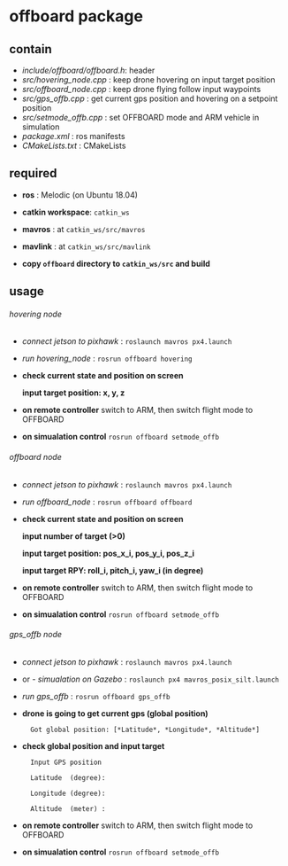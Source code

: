 # offboard package

## contain
- *include/offboard/offboard.h*: header
- *src/hovering_node.cpp*      : keep drone hovering on input target position
- *src/offboard_node.cpp*      : keep drone flying follow input waypoints
- *src/gps_offb.cpp*           : get current gps position and hovering on a setpoint position
- *src/setmode_offb.cpp*       : set OFFBOARD mode and ARM vehicle in simulation
- *package.xml*                : ros manifests
- *CMakeLists.txt*             : CMakeLists

## required
- **ros**             : Melodic (on Ubuntu 18.04)
- **catkin workspace**: `catkin_ws`
- **mavros**          : at `catkin_ws/src/mavros`
- **mavlink**         : at `catkin_ws/src/mavlink`

- **copy `offboard` directory to `catkin_ws/src` and build**

## usage
###### hovering node
- *connect jetson to pixhawk*         : `roslaunch mavros px4.launch`
- *run hovering_node*                 : `rosrun offboard hovering`
- **check current state and position on screen**

  **input target position: x, y, z**
  
- **on remote controller** switch to ARM, then switch flight mode to OFFBOARD
- **on simualation control** `rosrun offboard setmode_offb`

###### offboard node
- *connect jetson to pixhawk*         : `roslaunch mavros px4.launch`
- *run offboard_node*                 : `rosrun offboard offboard`
- **check current state and position on screen**

  **input number of target (>0)**
  
  **input target position: pos_x_i, pos_y_i, pos_z_i**
  
  **input target RPY: roll_i, pitch_i, yaw_i (in degree)**
  
- **on remote controller** switch to ARM, then switch flight mode to OFFBOARD
- **on simualation control** `rosrun offboard setmode_offb`

###### gps_offb node
- *connect jetson to pixhawk*         : `roslaunch mavros px4.launch`
- or - *simualation on Gazebo*        : `roslaunch px4 mavros_posix_silt.launch`
- *run gps_offb*                 : `rosrun offboard gps_offb`
- **drone is going to get current gps (global position)**

  ```
    Got global position: [*Latitude*, *Longitude*, *Altitude*]
  ```
- **check global position and input target**

  ```
    Input GPS position

    Latitude  (degree):

    Longitude (degree):

    Altitude  (meter) :

  ```
    
- **on remote controller** switch to ARM, then switch flight mode to OFFBOARD
- **on simualation control** `rosrun offboard setmode_offb`

